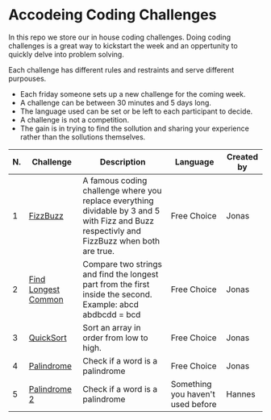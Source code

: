 # Accodeing Coding Challenges

In this repo we store our in house coding challenges. Doing coding challenges is a great way to kickstart the week and an oppertunity to quickly delve into problem solving.

Each challenge has different rules and restraints and serve different purpouses.

* Each friday someone sets up a new challenge for the coming week. 
* A challenge can be between 30 minutes and 5 days long.
* The language used can be set or be left to each participant to decide.
* A challenge is not a competition.
* The gain is in trying to find the sollution and sharing your experience rather than the sollutions themselves.

| N.  | Challenge  | Description  | Language | Created by |
-- | ------------ | -- | -- | --
| 1 | [FizzBuzz](https://github.com/accodeing/code-challenges/tree/master/01%20-%20FizzBuzz)  | A famous  coding challenge where you replace everything dividable by 3 and 5 with Fizz and Buzz respectivly and FizzBuzz when both are true.  |  Free Choice |  Jonas |
| 2 | [Find Longest Common](https://github.com/accodeing/code-challenges/tree/master/02%20-%20Find%20Longest%20Common)  | Compare two strings and find the longest part from the first inside the second.<br>Example: abcd abdbcdd = bcd  | Free Choice | Jonas  |
| 3 | [QuickSort](https://github.com/accodeing/code-challenges/tree/master/03%20-%20QuickSort) | Sort an array in order from low to high. | Free Choice  | Jonas  |
| 4 | [Palindrome](https://github.com/accodeing/code-challenges/tree/master/04%20-%20Palindrome) | Check if a word is a palindrome | Free Choice  | Jonas |
| 5 | [Palindrome 2](https://github.com/accodeing/code-challenges/tree/master/05%20-%20Palindrome%202) | Check if a word is a palindrome | Something you haven't used before  | Hannes  |

